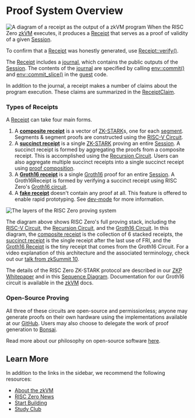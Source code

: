 # Proof System Overview

![A diagram of a receipt as the output of a zkVM program](assets/receipt.png)
When the RISC Zero [zkVM] executes, it produces a [Receipt] that serves as a
proof of validity of a given [Session].

To confirm that a [Receipt] was honestly generated, use [Receipt::verify()].

The [Receipt] includes a [journal], which contains the public outputs of the
[Session]. The contents of the [journal] are specified by calling
[env::commit()] and [env::commit_slice()] in the [guest] code.

In addition to the journal, a receipt makes a number of claims about the program
execution. These claims are summarized in the [ReceiptClaim].

### Types of Receipts

A [Receipt] can take four main forms.

1. A **[composite receipt]** is a vector of [ZK-STARK]s, one for each [segment].
   Segments & segment proofs are constructed using the [RISC-V Circuit].
2. A **[succinct receipt]** is a single [ZK-STARK] proving an entire [Session].
   A succinct receipt is formed by aggregating the proofs from a composite
   receipt. This is accomplished using the [Recursion Circuit]. Users can also
   aggregate multiple succinct receipts into a single succinct receipt using
   [proof composition].
3. A **[Groth16 receipt]** is a single [Groth16] proof for an entire [Session].
   A Groth16Receipt is formed by verifying a succinct receipt using RISC Zero's
   [Groth16 circuit].
4. A **[fake receipt]** doesn't contain any proof at all. This feature is
   offered to enable rapid prototyping. See [dev-mode] for more information.

![The layers of the RISC Zero proving system](assets/proof-system-layers.png)

The diagram above shows RISC Zero's full proving stack, including the [RISC-V
Circuit], the [Recursion Circuit], and the [Groth16 Circuit]. In this diagram,
the [composite receipt] is the collection of 6 stacked receipts, the [succinct
receipt] is the single receipt after the last use of FRI, and the [Groth16
Receipt] is the tiny receipt that comes from the Groth16 Circuit. For a video
explanation of this architecture and the associated terminology, check out our
[talk from zkSummit 10][zksummit-10].

The details of the RISC Zero ZK-STARK protocol are described in our [ZKP
Whitepaper] and in this [Sequence Diagram]. Documentation for our Groth16
circuit is available in the [zkVM] docs.

### Open-Source Proving

All three of these circuits are open-source and permissionless; anyone may
generate proofs on their own hardware using the implementations available at our
[GitHub]. Users may also choose to delegate the work of proof generation to
[Bonsai].

Read more about our philosophy on open-source software [here][open-source].

## Learn More

In addition to the links in the sidebar, we recommend the following resources:

- [About the zkVM][about-zkvm]
- [RISC Zero News][news]
- [Start Building][quickstart]
- [Study Club]

[about-zkvm]: /api/zkvm
[Bonsai]: https://bonsai.xyz
[composite receipt]: https://docs.rs/risc0-zkvm/*/risc0_zkvm/struct.CompositeReceipt.html
[dev-mode]: /api/generating-proofs/dev-mode
[env::commit()]: https://docs.rs/risc0-zkvm/*/risc0_zkvm/guest/env/fn.commit.html
[env::commit_slice()]: https://docs.rs/risc0-zkvm/*/risc0_zkvm/guest/env/fn.commit_slice.html
[fake receipt]: https://docs.rs/risc0-zkvm/*/risc0_zkvm/enum.InnerReceipt.html#variant.Fake
[GitHub]: https://github.com/risc0/risc0
[Groth16]: /terminology#groth16
[Groth16 receipt]: /terminology#groth16-receipt
[Groth16 Circuit]: /terminology#groth16-circuit
[guest]: https://docs.rs/risc0-zkvm/*/risc0_zkvm/guest
[ImageID]: https://docs.rs/risc0-zkvm/*/risc0_zkvm/struct.SystemState.html
[journal]: https://docs.rs/risc0-zkvm/*/risc0_zkvm/struct.Receipt.html#structfield.journal
[news]: https://risczero.com/news
[open-source]: https://risczero.com/news/open-source
[proof composition]: /terminology#composition
[quickstart]: /api/zkvm/quickstart
[Receipt]: https://docs.rs/risc0-zkvm/*/risc0_zkvm/struct.Receipt.html
[ReceiptClaim]: https://docs.rs/risc0-zkvm/*/risc0_zkvm/struct.ReceiptClaim.html
[Receipt::verify()]: https://docs.rs/risc0-zkvm/*/risc0_zkvm/struct.Receipt.html#method.verify
[Recursion Circuit]: /terminology#recursion-circuit
[RISC-V Circuit]: /terminology#risc-v-circuit
[segment]: /terminology#segment
[SegmentReceipts]: https://docs.rs/risc0-zkvm/*/risc0_zkvm/struct.SegmentReceipts.html
[SegmentReceipt]: https://docs.rs/risc0-zkvm/*/risc0_zkvm/struct.SegmentReceipt.html
[Sequence Diagram]: ./proof-system-sequence-diagram.md
[session]: /terminology#session
[Study Club]: ../studyclub.md
[succinct receipt]: https://docs.rs/risc0-zkvm/*/risc0_zkvm/struct.SuccinctReceipt.html
[ZKP Whitepaper]: https://www.risczero.com/proof-system-in-detail.pdf
[zksummit-10]: https://www.youtube.com/watch?v=wkIBN2CGJdc
[zkVM]: https://docs.rs/risc0-zkvm
[ZK-STARK]: ../reference-docs/about-starks.md
